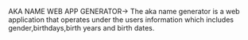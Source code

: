 AKA NAME WEB APP GENERATOR->
The aka name generator is a web application that operates under the users information which includes gender,birthdays,birth years and birth dates.
